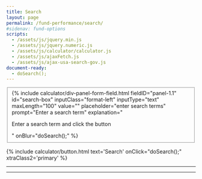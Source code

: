 ```yaml
---
title: Search
layout: page
permalink: /fund-performance/search/
#sidenav: fund-options
scripts:
  - /assets/js/jquery.min.js
  - /assets/js/jquery.numeric.js
  - /assets/js/calculator/calculator.js
  - /assets/js/ajaxFetch.js
  - /assets/js/ajax-usa-search-gov.js
document-ready:
  - doSearch();
---
```


<div id="panel-{{ panelID }}" class="calculator-panel" style="{{ hide }}" markdown="1">

<fieldset>
{% include calculator/div-panel-form-field.html
  fieldID="panel-1.1" id="search-box"
  inputClass="format-left"  inputType="text" maxLength="100"
  value="" placeholder="enter search terms"
  prompt="Enter a search term"
  explanation="
  <p>Enter a search term and click the button</p>"
  onBlur="doSearch();"
%}
</fieldset>

{% include calculator/button.html text='Search' onClick="doSearch();" xtraClass2='primary' %}

<hr>
<div id='search-results'></div>
<hr>
<div>

